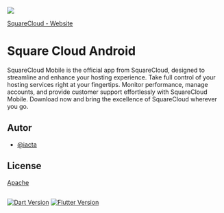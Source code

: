 ![](https://github.com/iacta/Square-Cloud-Android/blob/main/asserts/squarecloud.gif)

[SquareCloud - Website](https://squarecloud.app)
# Square Cloud Android 
  SquareCloud Mobile is the official app from SquareCloud, designed to streamline and enhance your hosting experience. Take full control of your hosting services right at your fingertips. Monitor performance, manage accounts, and provide customer support effortlessly with SquareCloud Mobile. Download now and bring the excellence of SquareCloud wherever you go.
  
## Autor

- [@iacta](https://www.github.com/iacta)


## License

[Apache](https://choosealicense.com/licenses/apache-2.0/)


## 
[![Dart Version](https://img.shields.io/badge/dart-%202.18.0-blue)](https://dart.dev/)
[![Flutter Version](https://img.shields.io/badge/flutter-%203.3.0-lightgrey)](https://flutter.dev/)

